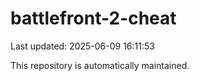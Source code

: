 # battlefront-2-cheat

Last updated: 2025-06-09 16:11:53

This repository is automatically maintained.
